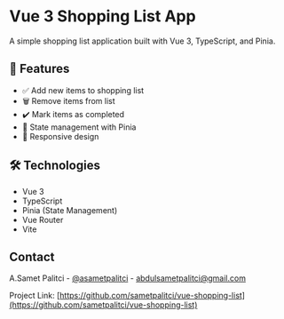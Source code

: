 # Vue 3 Shopping List App

A simple shopping list application built with Vue 3, TypeScript, and Pinia.

## 🚀 Features

- ✅ Add new items to shopping list
- 🗑️ Remove items from list
- ✔️ Mark items as completed
- 💾 State management with Pinia
- 🎨 Responsive design

## 🛠️ Technologies

- Vue 3
- TypeScript
- Pinia (State Management)
- Vue Router
- Vite

## Contact

A.Samet Palitci - [@asametpalitci](https://twitter.com/asametpalitci) - abdulsametpalitci@gmail.com

Project Link: [https://github.com/sametpalitci/vue-shopping-list](https://github.com/sametpalitci/vue-shopping-list)

